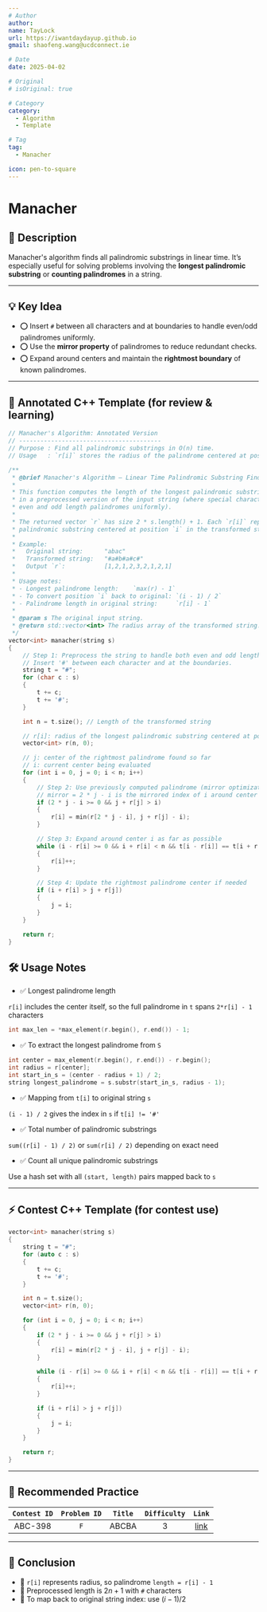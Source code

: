 ```yaml
---
# Author
author:
name: TayLock
url: https://iwantdaydayup.github.io
gmail: shaofeng.wang@ucdconnect.ie

# Date
date: 2025-04-02

# Original
# isOriginal: true

# Category
category:
  - Algorithm
  - Template

# Tag
tag:
  - Manacher

icon: pen-to-square
---
```


# Manacher

## 📌 Description

Manacher's algorithm finds all palindromic substrings in linear time. It’s especially useful for solving problems involving the **longest palindromic substring** or **counting palindromes** in a string.

---

## 💡 Key Idea

- ⭕ Insert `#` between all characters and at boundaries to handle even/odd palindromes uniformly.
- ⭕ Use the **mirror property** of palindromes to reduce redundant checks.
- ⭕ Expand around centers and maintain the **rightmost boundary** of known palindromes.

---

## 📘 Annotated C++ Template (for review & learning)

```cpp
// Manacher's Algorithm: Annotated Version
// ----------------------------------------
// Purpose : Find all palindromic substrings in O(n) time.
// Usage   : `r[i]` stores the radius of the palindrome centered at position i in the preprocessed string `t`.

/**
 * @brief Manacher's Algorithm – Linear Time Palindromic Substring Finder.
 *
 * This function computes the length of the longest palindromic substring centered at each character
 * in a preprocessed version of the input string (where special characters like '#' are inserted to handle
 * even and odd length palindromes uniformly).
 *
 * The returned vector `r` has size 2 * s.length() + 1. Each `r[i]` represents the "radius" of the longest
 * palindromic substring centered at position `i` in the transformed string.
 *
 * Example:
 *   Original string:      "abac"
 *   Transformed string:   "#a#b#a#c#"
 *   Output `r`:           [1,2,1,2,3,2,1,2,1]
 *
 * Usage notes:
 * - Longest palindrome length:    `max(r) - 1`
 * - To convert position `i` back to original: `(i - 1) / 2`
 * - Palindrome length in original string:     `r[i] - 1`
 *
 * @param s The original input string.
 * @return std::vector<int> The radius array of the transformed string.
 */
vector<int> manacher(string s)
{
    // Step 1: Preprocess the string to handle both even and odd length palindromes uniformly.
    // Insert '#' between each character and at the boundaries.
    string t = "#";
    for (char c : s)
    {
        t += c;
        t += '#';
    }

    int n = t.size(); // Length of the transformed string

    // r[i]: radius of the longest palindromic substring centered at position i in `t`
    vector<int> r(n, 0);

    // j: center of the rightmost palindrome found so far
    // i: current center being evaluated
    for (int i = 0, j = 0; i < n; i++)
    {
        // Step 2: Use previously computed palindrome (mirror optimization)
        // mirror = 2 * j - i is the mirrored index of i around center j
        if (2 * j - i >= 0 && j + r[j] > i)
        {
            r[i] = min(r[2 * j - i], j + r[j] - i);
        }

        // Step 3: Expand around center i as far as possible
        while (i - r[i] >= 0 && i + r[i] < n && t[i - r[i]] == t[i + r[i]])
        {
            r[i]++;
        }

        // Step 4: Update the rightmost palindrome center if needed
        if (i + r[i] > j + r[j])
        {
            j = i;
        }
    }

    return r;
}
```

## 🛠️ Usage Notes

- ✅ Longest palindrome length

`r[i]` includes the center itself, so the full palindrome in `t` spans `2*r[i] - 1` characters

```cpp
int max_len = *max_element(r.begin(), r.end()) - 1;
```

- ✅ To extract the longest palindrome from `S`

```cpp
int center = max_element(r.begin(), r.end()) - r.begin();
int radius = r[center];
int start_in_s = (center - radius + 1) / 2;
string longest_palindrome = s.substr(start_in_s, radius - 1);
```

- ✅ Mapping from `t[i]` to original string `s`

`(i - 1) / 2` gives the index in `s` if `t[i] != '#'`

- ✅ Total number of palindromic substrings

`sum((r[i] - 1) / 2)` or `sum(r[i] / 2)` depending on exact need

- ✅ Count all unique palindromic substrings

Use a hash set with all `(start, length)` pairs mapped back to `s`

---

## ⚡ Contest C++ Template (for contest use)

```cpp
vector<int> manacher(string s)
{
    string t = "#";
    for (auto c : s)
    {
        t += c;
        t += '#';
    }

    int n = t.size();
    vector<int> r(n, 0);

    for (int i = 0, j = 0; i < n; i++)
    {
        if (2 * j - i >= 0 && j + r[j] > i)
        {
            r[i] = min(r[2 * j - i], j + r[j] - i);
        }

        while (i - r[i] >= 0 && i + r[i] < n && t[i - r[i]] == t[i + r[i]])
        {
            r[i]++;
        }

        if (i + r[i] > j + r[j])
        {
            j = i;
        }
    }

    return r;
}
```

---

## 📝 Recommended Practice

| `Contest ID` | `Problem ID` | `Title` | `Difficulty` |                          `Link`                           |
| :----------: | :----------: | :-----: | :----------: | :-------------------------------------------------------: |
|   ABC-398    |     `F`      |  ABCBA  |      3       | [link](https://atcoder.jp/contests/abc398/tasks/abc398_f) |

---

## 🧠 Conclusion

- 🧩 `r[i]` represents radius, so palindrome `length = r[i] - 1`
- 🧩 Preprocessed length is $2n + 1$ with `#` characters
- 🧩 To map back to original string index: use $(i - 1)/2$
